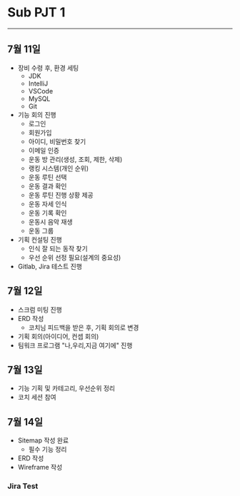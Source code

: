 # Sub PJT 1
---
## 7월 11일
- 장비 수령 후, 환경 세팅
    - JDK
    - IntelliJ
    - VSCode
    - MySQL
    - Git
- 기능 회의 진행
    - 로그인
    - 회원가입
    - 아이디, 비밀번호 찾기
    - 이메일 인증
    - 운동 방 관리(생성, 조회, 제한, 삭제)
    - 랭킹 시스템(개인 순위)
    - 운동 루틴 선택
    - 운동 결과 확인
    - 운동 루틴 진행 상황 제공
    - 운동 자세 인식
    - 운동 기록 확인
    - 운동시 음악 재생
    - 운동 그룹
- 기획 컨설팅 진행
    - 인식 잘 되는 동작 찾기
    - 우선 순위 선정 필요(설계의 중요성)
- Gitlab, Jira 테스트 진행

## 7월 12일
- 스크럼 미팅 진행
- ERD 작성
    - 코치님 피드백을 받은 후, 기획 회의로 변경
- 기획 회의(아이디어, 컨셉 회의)
- 팀워크 프로그램 "나,우리,지금 여기에" 진행

## 7월 13일
- 기능 기획 및 카테고리, 우선순위 정리
- 코치 세션 참여

## 7월 14일
- Sitemap 작성 완료
    - 필수 기능 정리
- ERD 작성
- Wireframe 작성

### Jira Test